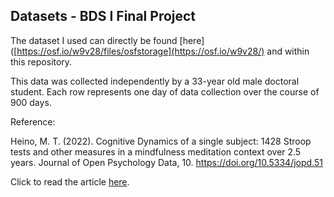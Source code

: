 ## Datasets - BDS I Final Project

The dataset I used can directly be found [here]([https://osf.io/w9v28/files/osfstorage](https://osf.io/w9v28/) and within this repository.

This data was collected independently by a 33-year old male doctoral student. Each row represents one day of data collection over the course of 900 days.


Reference:

Heino, M. T. (2022). Cognitive
Dynamics of a single subject: 1428 Stroop tests and other measures in a mindfulness meditation context over
2.5 years. Journal of Open Psychology Data, 10. https://doi.org/10.5334/jopd.51

Click to read the article [here](https://openpsychologydata.metajnl.com/articles/10.5334/jopd.51).
